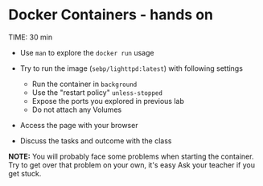 # Docker Containers - hands on
TIME: 30 min

* Use `man` to explore the `docker run` usage
* Try to run the image (`sebp/lighttpd:latest`) with following settings
	* Run the container in `background`
	* Use the "restart policy" `unless-stopped`
	* Expose the ports you explored in previous lab
	* Do not attach any Volumes

* Access the page with your browser

* Discuss the tasks and outcome with the class

**NOTE:** 
You will probably face some problems when starting the container.
Try to get over that problem on your own, it's easy
Ask your teacher if you get stuck.

<!--stackedit_data:
eyJoaXN0b3J5IjpbMjEyODY1MDUzOCwxMjAwMjk3OTddfQ==
-->